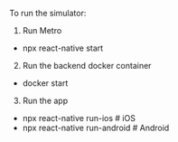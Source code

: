 To run the simulator:

1) Run Metro
  - npx react-native start
2) Run the backend docker container
  - docker start <backend>
3) Run the app
  - npx react-native run-ios   # iOS  
  - npx react-native run-android  # Android  
